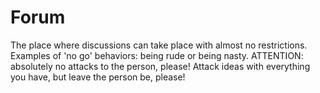 # Forum
The place where discussions can take place with almost no restrictions.
Examples of 'no go' behaviors: being rude or being nasty.
ATTENTION: absolutely no attacks to the person, please! Attack ideas with everything you have, but leave the person be, please!

